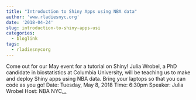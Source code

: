 ```yaml
---
title: "Introduction to Shiny Apps using NBA data"
author: 'www.rladiesnyc.org'
date: '2018-04-24'
slug: introduction-to-shiny-apps-usi
categories:
  - bloglink
tags:
  - rladiesnycorg
---
```


Come out for our May event for a tutorial on Shiny! Julia Wrobel, a PhD candidate in biostatistics at Columbia University, will be teaching us to make and deploy Shiny apps using NBA data. Bring your laptops so that you can code as you go! Date: Tuesday, May 8, 2018 Time: 6:30pm Speaker: Julia Wrobel Host: NBA NYC[... <i class="fas fa-external-link-alt"></i>](http://www.rladiesnyc.org/post/introduction-to-shiny-apps-using-nba-data/)

